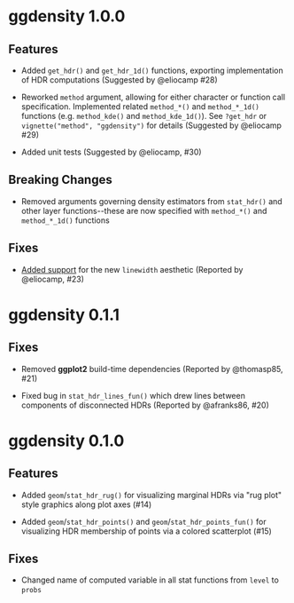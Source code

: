 # ggdensity 1.0.0

## Features

* Added `get_hdr()` and `get_hdr_1d()` functions, 
exporting implementation of HDR computations (Suggested by @eliocamp #28)

* Reworked `method` argument, allowing for either character or function call specification.
Implemented related `method_*()` and `method_*_1d()` functions (e.g. `method_kde()` and `method_kde_1d()`).
See `?get_hdr` or `vignette("method", "ggdensity")` for details (Suggested by @eliocamp #29)

* Added unit tests (Suggested by @eliocamp, #30)

## Breaking Changes

* Removed arguments governing density estimators from `stat_hdr()` and other layer functions--these
are now specified with `method_*()` and `method_*_1d()` functions

## Fixes

* [Added support](https://www.tidyverse.org/blog/2022/08/ggplot2-3-4-0-size-to-linewidth/) for the new `linewidth` aesthetic (Reported by @eliocamp, #23)

# ggdensity 0.1.1

## Fixes

* Removed **ggplot2** build-time dependencies (Reported by @thomasp85, #21)

* Fixed bug in `stat_hdr_lines_fun()` which drew lines between components of disconnected HDRs (Reported by @afranks86, #20)


# ggdensity 0.1.0

## Features

* Added `geom`/`stat_hdr_rug()` for visualizing marginal HDRs via "rug plot"
style graphics along plot axes (#14)

* Added `geom`/`stat_hdr_points()` and `geom`/`stat_hdr_points_fun()` for 
visualizing HDR membership of points via a colored scatterplot (#15)

## Fixes

* Changed name of computed variable in all stat functions from `level` to `probs`
